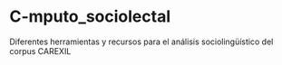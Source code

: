 # C-mputo_sociolectal
Diferentes herramientas y recursos para el análisis sociolingüístico del corpus CAREXIL
